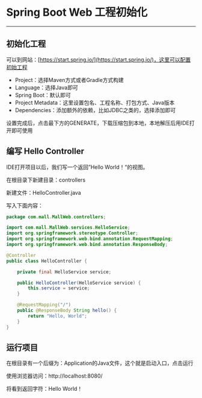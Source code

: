 # Spring Boot Web 工程初始化
***

## 初始化工程
可以到网站：[https://start.spring.io/](https://start.spring.io/)，这里可以配置初始工程

- Project：选择Maven方式或者Gradle方式构建
- Language：选择Java即可
- Spring Boot：默认即可
- Project Metadata：这里设置包名、工程名称、打包方式、Java版本
- Dependencies：添加额外的依赖，比如JDBC之类的，选择添加即可

设置完成后，点击最下方的GENERATE，下载压缩包到本地，本地解压后用IDE打开即可使用

## 编写 Hello Controller
IDE打开项目以后，我们写一个返回”Hello World！“的视图。

在根目录下新建目录：controllers

新建文件：HelloController.java

写入下面内容：

```java
package com.mall.MallWeb.controllers;

import com.mall.MallWeb.services.HelloService;
import org.springframework.stereotype.Controller;
import org.springframework.web.bind.annotation.RequestMapping;
import org.springframework.web.bind.annotation.ResponseBody;

@Controller
public class HelloController {

    private final HelloService service;

    public HelloController(HelloService service) {
        this.service = service;
    }

    @RequestMapping("/")
    public @ResponseBody String hello() {
        return "Hello, World";
    }
}
```

## 运行项目
在根目录有一个后缀为：Application的Java文件，这个就是启动入口，点击运行

使用浏览器访问：http://localhost:8080/

将看到返回字符：Hello World！